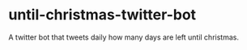 # until-christmas-twitter-bot
A twitter bot that tweets daily how many days are left until christmas.
